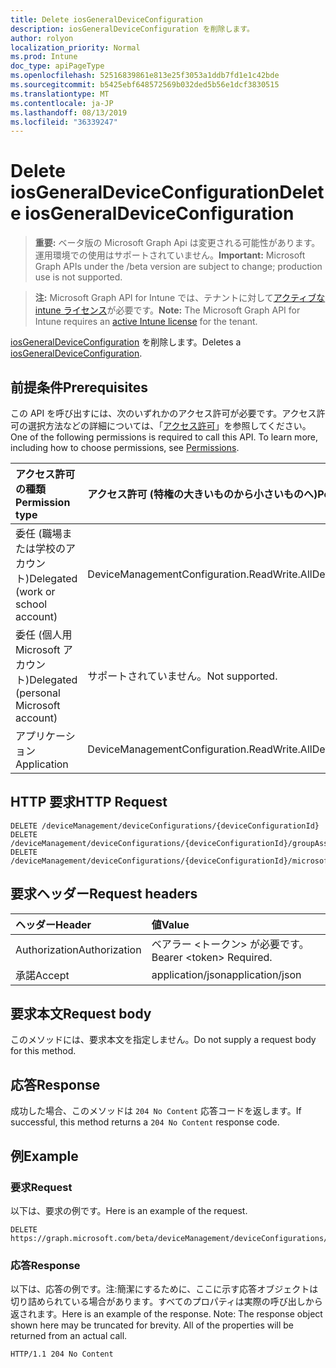 ```yaml
---
title: Delete iosGeneralDeviceConfiguration
description: iosGeneralDeviceConfiguration を削除します。
author: rolyon
localization_priority: Normal
ms.prod: Intune
doc_type: apiPageType
ms.openlocfilehash: 52516839861e813e25f3053a1ddb7fd1e1c42bde
ms.sourcegitcommit: b5425ebf648572569b032ded5b56e1dcf3830515
ms.translationtype: MT
ms.contentlocale: ja-JP
ms.lasthandoff: 08/13/2019
ms.locfileid: "36339247"
---
```

# <a name="delete-iosgeneraldeviceconfiguration"></a><span data-ttu-id="c91a9-103">Delete iosGeneralDeviceConfiguration</span><span class="sxs-lookup"><span data-stu-id="c91a9-103">Delete iosGeneralDeviceConfiguration</span></span>

> <span data-ttu-id="c91a9-104">**重要:** ベータ版の Microsoft Graph Api は変更される可能性があります。運用環境での使用はサポートされていません。</span><span class="sxs-lookup"><span data-stu-id="c91a9-104">**Important:** Microsoft Graph APIs under the /beta version are subject to change; production use is not supported.</span></span>

> <span data-ttu-id="c91a9-105">**注:** Microsoft Graph API for Intune では、テナントに対して[アクティブな intune ライセンス](https://go.microsoft.com/fwlink/?linkid=839381)が必要です。</span><span class="sxs-lookup"><span data-stu-id="c91a9-105">**Note:** The Microsoft Graph API for Intune requires an [active Intune license](https://go.microsoft.com/fwlink/?linkid=839381) for the tenant.</span></span>

<span data-ttu-id="c91a9-106">[iosGeneralDeviceConfiguration](../resources/intune-deviceconfig-iosgeneraldeviceconfiguration.md) を削除します。</span><span class="sxs-lookup"><span data-stu-id="c91a9-106">Deletes a [iosGeneralDeviceConfiguration](../resources/intune-deviceconfig-iosgeneraldeviceconfiguration.md).</span></span>

## <a name="prerequisites"></a><span data-ttu-id="c91a9-107">前提条件</span><span class="sxs-lookup"><span data-stu-id="c91a9-107">Prerequisites</span></span>
<span data-ttu-id="c91a9-p101">この API を呼び出すには、次のいずれかのアクセス許可が必要です。アクセス許可の選択方法などの詳細については、「[アクセス許可](/graph/permissions-reference)」を参照してください。</span><span class="sxs-lookup"><span data-stu-id="c91a9-p101">One of the following permissions is required to call this API. To learn more, including how to choose permissions, see [Permissions](/graph/permissions-reference).</span></span>

|<span data-ttu-id="c91a9-110">アクセス許可の種類</span><span class="sxs-lookup"><span data-stu-id="c91a9-110">Permission type</span></span>|<span data-ttu-id="c91a9-111">アクセス許可 (特権の大きいものから小さいものへ)</span><span class="sxs-lookup"><span data-stu-id="c91a9-111">Permissions (from most to least privileged)</span></span>|
|:---|:---|
|<span data-ttu-id="c91a9-112">委任 (職場または学校のアカウント)</span><span class="sxs-lookup"><span data-stu-id="c91a9-112">Delegated (work or school account)</span></span>|<span data-ttu-id="c91a9-113">DeviceManagementConfiguration.ReadWrite.All</span><span class="sxs-lookup"><span data-stu-id="c91a9-113">DeviceManagementConfiguration.ReadWrite.All</span></span>|
|<span data-ttu-id="c91a9-114">委任 (個人用 Microsoft アカウント)</span><span class="sxs-lookup"><span data-stu-id="c91a9-114">Delegated (personal Microsoft account)</span></span>|<span data-ttu-id="c91a9-115">サポートされていません。</span><span class="sxs-lookup"><span data-stu-id="c91a9-115">Not supported.</span></span>|
|<span data-ttu-id="c91a9-116">アプリケーション</span><span class="sxs-lookup"><span data-stu-id="c91a9-116">Application</span></span>|<span data-ttu-id="c91a9-117">DeviceManagementConfiguration.ReadWrite.All</span><span class="sxs-lookup"><span data-stu-id="c91a9-117">DeviceManagementConfiguration.ReadWrite.All</span></span>|

## <a name="http-request"></a><span data-ttu-id="c91a9-118">HTTP 要求</span><span class="sxs-lookup"><span data-stu-id="c91a9-118">HTTP Request</span></span>
<!-- {
  "blockType": "ignored"
}
-->
``` http
DELETE /deviceManagement/deviceConfigurations/{deviceConfigurationId}
DELETE /deviceManagement/deviceConfigurations/{deviceConfigurationId}/groupAssignments/{deviceConfigurationGroupAssignmentId}/deviceConfiguration
DELETE /deviceManagement/deviceConfigurations/{deviceConfigurationId}/microsoft.graph.windowsDomainJoinConfiguration/networkAccessConfigurations/{deviceConfigurationId}
```

## <a name="request-headers"></a><span data-ttu-id="c91a9-119">要求ヘッダー</span><span class="sxs-lookup"><span data-stu-id="c91a9-119">Request headers</span></span>
|<span data-ttu-id="c91a9-120">ヘッダー</span><span class="sxs-lookup"><span data-stu-id="c91a9-120">Header</span></span>|<span data-ttu-id="c91a9-121">値</span><span class="sxs-lookup"><span data-stu-id="c91a9-121">Value</span></span>|
|:---|:---|
|<span data-ttu-id="c91a9-122">Authorization</span><span class="sxs-lookup"><span data-stu-id="c91a9-122">Authorization</span></span>|<span data-ttu-id="c91a9-123">ベアラー &lt;トークン&gt; が必要です。</span><span class="sxs-lookup"><span data-stu-id="c91a9-123">Bearer &lt;token&gt; Required.</span></span>|
|<span data-ttu-id="c91a9-124">承諾</span><span class="sxs-lookup"><span data-stu-id="c91a9-124">Accept</span></span>|<span data-ttu-id="c91a9-125">application/json</span><span class="sxs-lookup"><span data-stu-id="c91a9-125">application/json</span></span>|

## <a name="request-body"></a><span data-ttu-id="c91a9-126">要求本文</span><span class="sxs-lookup"><span data-stu-id="c91a9-126">Request body</span></span>
<span data-ttu-id="c91a9-127">このメソッドには、要求本文を指定しません。</span><span class="sxs-lookup"><span data-stu-id="c91a9-127">Do not supply a request body for this method.</span></span>

## <a name="response"></a><span data-ttu-id="c91a9-128">応答</span><span class="sxs-lookup"><span data-stu-id="c91a9-128">Response</span></span>
<span data-ttu-id="c91a9-129">成功した場合、このメソッドは `204 No Content` 応答コードを返します。</span><span class="sxs-lookup"><span data-stu-id="c91a9-129">If successful, this method returns a `204 No Content` response code.</span></span>

## <a name="example"></a><span data-ttu-id="c91a9-130">例</span><span class="sxs-lookup"><span data-stu-id="c91a9-130">Example</span></span>

### <a name="request"></a><span data-ttu-id="c91a9-131">要求</span><span class="sxs-lookup"><span data-stu-id="c91a9-131">Request</span></span>
<span data-ttu-id="c91a9-132">以下は、要求の例です。</span><span class="sxs-lookup"><span data-stu-id="c91a9-132">Here is an example of the request.</span></span>
``` http
DELETE https://graph.microsoft.com/beta/deviceManagement/deviceConfigurations/{deviceConfigurationId}
```

### <a name="response"></a><span data-ttu-id="c91a9-133">応答</span><span class="sxs-lookup"><span data-stu-id="c91a9-133">Response</span></span>
<span data-ttu-id="c91a9-p102">以下は、応答の例です。注:簡潔にするために、ここに示す応答オブジェクトは切り詰められている場合があります。すべてのプロパティは実際の呼び出しから返されます。</span><span class="sxs-lookup"><span data-stu-id="c91a9-p102">Here is an example of the response. Note: The response object shown here may be truncated for brevity. All of the properties will be returned from an actual call.</span></span>
``` http
HTTP/1.1 204 No Content
```






